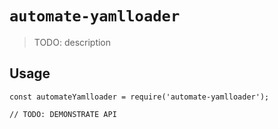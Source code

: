 # `automate-yamlloader`

> TODO: description

## Usage

```
const automateYamlloader = require('automate-yamlloader');

// TODO: DEMONSTRATE API
```
